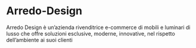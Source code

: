 # Arredo-Design
Arredo Design è un’azienda rivenditrice e-commerce di mobili e luminari di lusso che offre soluzioni esclusive, moderne, innovative, nel rispetto dell’ambiente ai suoi clienti
